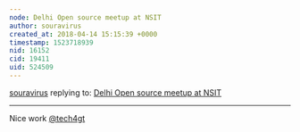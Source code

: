 ```yaml
---
node: Delhi Open source meetup at NSIT
author: souravirus
created_at: 2018-04-14 15:15:39 +0000
timestamp: 1523718939
nid: 16152
cid: 19411
uid: 524509
---
```




[souravirus](../profile/souravirus) replying to: [Delhi Open source meetup at NSIT](../notes/tech4gt/04-14-2018/delhi-open-source-meetup-at-nsit)

----
Nice work [@tech4gt](/profile/tech4gt) 